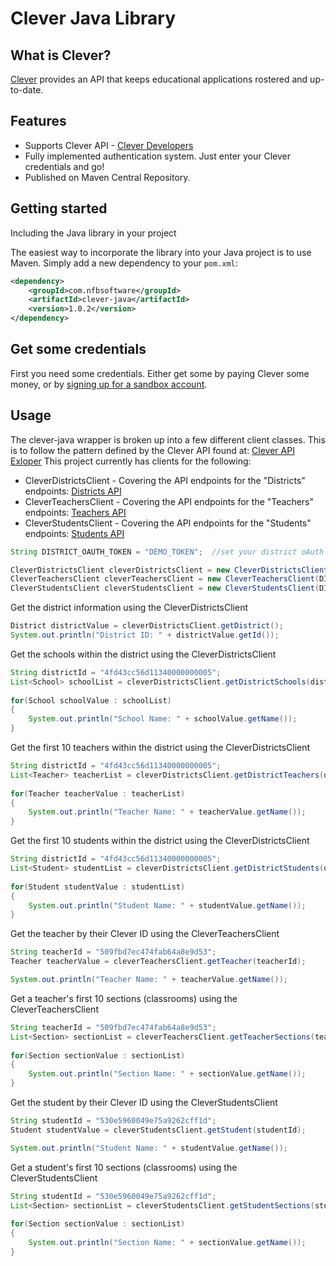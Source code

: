 # Clever Java Library

## What is Clever?

[Clever](https://clever.com/) provides an API that keeps educational applications rostered and up-to-date.

Features
--------

  * Supports Clever API - [Clever Developers](https://dev.clever.com)
  * Fully implemented authentication system.  Just enter your Clever credentials and go!
  * Published on Maven Central Repository.

Getting started
---------------
Including the Java library in your project

The easiest way to incorporate the library into your Java project is to use Maven. Simply add a new dependency to your `pom.xml`:

```xml
<dependency>
    <groupId>com.nfbsoftware</groupId>
	<artifactId>clever-java</artifactId>
	<version>1.0.2</version>
</dependency>
```

Get some credentials
-----

First you need some credentials.  Either get some by paying Clever some money, or by [signing up for a sandbox account](https://clever.com/app-signup).

Usage
-----
The clever-java wrapper is broken up into a few different client classes.  This is to follow the pattern defined by the Clever API found at: [Clever API Exloper](https://clever.com/developers/docs/explorer#api_data)  This project currently has clients for the following:

 * CleverDistrictsClient - Covering the API endpoints for the "Districts" endpoints: [Districts API](https://clever.com/developers/docs/explorer#resource_districts)
 * CleverTeachersClient - Covering the API endpoints for the "Teachers" endpoints: [Teachers API](https://clever.com/developers/docs/explorer#resource_teachers)
 * CleverStudentsClient - Covering the API endpoints for the "Students" endpoints: [Students API](https://clever.com/developers/docs/explorer#resource_students)

```java	
String DISTRICT_OAUTH_TOKEN = "DEMO_TOKEN";  //set your district oAuth token id here.

CleverDistrictsClient cleverDistrictsClient = new CleverDistrictsClient(DISTRICT_OAUTH_TOKEN);
CleverTeachersClient cleverTeachersClient = new CleverTeachersClient(DISTRICT_OAUTH_TOKEN);
CleverStudentsClient cleverStudentsClient = new CleverStudentsClient(DISTRICT_OAUTH_TOKEN);
```

Get the district information using the CleverDistrictsClient

```java	 
District districtValue = cleverDistrictsClient.getDistrict();
System.out.println("District ID: " + districtValue.getId());
```

Get the schools within the district using the CleverDistrictsClient

```java	
String districtId = "4fd43cc56d11340000000005";
List<School> schoolList = cleverDistrictsClient.getDistrictSchools(districtId, 10, null);
        
for(School schoolValue : schoolList)
{
	System.out.println("School Name: " + schoolValue.getName());
}
```

Get the first 10 teachers within the district using the CleverDistrictsClient

```java	
String districtId = "4fd43cc56d11340000000005";
List<Teacher> teacherList = cleverDistrictsClient.getDistrictTeachers(districtId, 10, null);
        
for(Teacher teacherValue : teacherList)
{
	System.out.println("Teacher Name: " + teacherValue.getName());
}
```

Get the first 10 students within the district using the CleverDistrictsClient

```java	
String districtId = "4fd43cc56d11340000000005";
List<Student> studentList = cleverDistrictsClient.getDistrictStudents(districtId, 10, null);
        
for(Student studentValue : studentList)
{
	System.out.println("Student Name: " + studentValue.getName());
}
```

Get the teacher by their Clever ID using the CleverTeachersClient

```java	
String teacherId = "509fbd7ec474fab64a8e9d53";
Teacher teacherValue = cleverTeachersClient.getTeacher(teacherId);

System.out.println("Teacher Name: " + teacherValue.getName());
```

Get a teacher's first 10 sections (classrooms) using the CleverTeachersClient

```java	
String teacherId = "509fbd7ec474fab64a8e9d53";
List<Section> sectionList = cleverTeachersClient.getTeacherSections(teacherId, 10, null);
        
for(Section sectionValue : sectionList)
{
    System.out.println("Section Name: " + sectionValue.getName());
}
```

Get the student by their Clever ID using the CleverStudentsClient

```java	
String studentId = "530e5960049e75a9262cff1d";
Student studentValue = cleverStudentsClient.getStudent(studentId);

System.out.println("Student Name: " + studentValue.getName());
```

Get a student's first 10 sections (classrooms) using the CleverStudentsClient

```java	
String studentId = "530e5960049e75a9262cff1d";
List<Section> sectionList = cleverStudentsClient.getStudentSections(studentId, 10, null);
        
for(Section sectionValue : sectionList)
{
    System.out.println("Section Name: " + sectionValue.getName());
}
```
